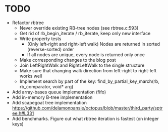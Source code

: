 # TODO

* Refactor rbtree
	* Never override existing RB-tree nodes (see rbtree.c:593)
    * Get rid of rb_begin_iterate / rb_iterate, keep only new interface
    * Write property tests
		* (Only left-right and right-left walk) Nodes are returned in sorted (reverse-sorted) order
		* If all nodes are unique, every node is returned only once
    * Make corresponding changes to the blog post
	* Join LeftRightWalk and RightLeftWalk to the single structure
	* Make sure that changing walk direction from left-right to right-left works well
	* Implement search by part of the key: find_by_partial_key_march(rb, rb_comparator, void* arg)
* Add array-bases queue implementation (fifo)
* Add in-memory B-tree implementation
* Add scapegoat tree implementation https://github.com/delamonpansie/octopus/blob/master/third_party/sptree.h#L331
* Add benchmarks. Figure out what rbtree iteration is fastest (on integer keys)
